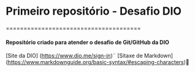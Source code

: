 # Primeiro repositório - Desafio DIO
======================================

#### Repositório criado para atender o desafio de Git/GitHub da DIO
[Site da DIO] (https://www.dio.me/sign-in)¨
[Sitaxe de Markdown] (https://www.markdownguide.org/basic-syntax/#escaping-characters):clap:
